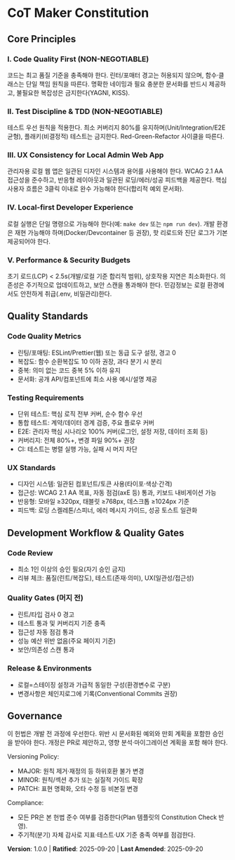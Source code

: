 <!--
Sync Impact Report:
Version change: 0.0.0 → 1.0.0
Modified principles: N/A (initial adoption)
Added sections: Core Principles, Quality Standards, Development Workflow & Quality Gates, Governance
Removed sections: None
Templates requiring updates:
  ✅ .specify/templates/plan-template.md (footer version/path)
  ✅ .specify/templates/spec-template.md (no change required, aligned)
  ✅ .specify/templates/tasks-template.md (no change required, aligned)
  ✅ README.md (no change required, aligned)
Follow-up TODOs: None
-->

# CoT Maker Constitution

## Core Principles

### I. Code Quality First (NON-NEGOTIABLE)
코드는 최고 품질 기준을 충족해야 한다. 린터/포매터 경고는 허용되지 않으며,
함수·클래스는 단일 책임 원칙을 따른다. 명확한 네이밍과 필요 충분한 문서화를
반드시 제공하고, 불필요한 복잡성은 금지한다(YAGNI, KISS).

### II. Test Discipline & TDD (NON-NEGOTIABLE)
테스트 우선 원칙을 적용한다. 최소 커버리지 80%를 유지하며(Unit/Integration/E2E
균형), 플래키(비결정적) 테스트는 금지한다. Red-Green-Refactor 사이클을 따른다.

### III. UX Consistency for Local Admin Web App
관리자용 로컬 웹 앱은 일관된 디자인 시스템과 용어를 사용해야 한다. WCAG 2.1 AA
접근성을 준수하고, 반응형 레이아웃과 일관된 로딩/에러/성공 피드백을 제공한다.
핵심 사용자 흐름은 3클릭 이내로 완수 가능해야 한다(합리적 예외 문서화).

### IV. Local-first Developer Experience
로컬 실행은 단일 명령으로 가능해야 한다(예: `make dev` 또는 `npm run dev`).
개발 환경은 재현 가능해야 하며(Docker/Devcontainer 등 권장), 핫 리로드와
진단 로그가 기본 제공되어야 한다.

### V. Performance & Security Budgets
초기 로드(LCP) < 2.5s(개발/로컬 기준 합리적 범위), 상호작용 지연은 최소화한다.
의존성은 주기적으로 업데이트하고, 보안 스캔을 통과해야 한다. 민감정보는 로컬
환경에서도 안전하게 취급(.env, 비밀관리)한다.

## Quality Standards

### Code Quality Metrics
- 린팅/포매팅: ESLint/Prettier(웹) 또는 동급 도구 설정, 경고 0
- 복잡도: 함수 순환복잡도 10 이하 권장, 과다 분기 시 분리
- 중복: 의미 없는 코드 중복 5% 이하 유지
- 문서화: 공개 API/컴포넌트에 최소 사용 예시/설명 제공

### Testing Requirements
- 단위 테스트: 핵심 로직 전부 커버, 순수 함수 우선
- 통합 테스트: 계약/데이터 경계 검증, 주요 플로우 커버
- E2E: 관리자 핵심 시나리오 100% 커버(로그인, 설정 저장, 데이터 조회 등)
- 커버리지: 전체 80%+, 변경 파일 90%+ 권장
- CI: 테스트는 병렬 실행 가능, 실패 시 머지 차단

### UX Standards
- 디자인 시스템: 일관된 컴포넌트/토큰 사용(타이포·색상·간격)
- 접근성: WCAG 2.1 AA 목표, 자동 점검(axE 등) 통과, 키보드 내비게이션 가능
- 반응형: 모바일 ≥320px, 태블릿 ≥768px, 데스크톱 ≥1024px 기준
- 피드백: 로딩 스켈레톤/스피너, 에러 메시지 가이드, 성공 토스트 일관화

## Development Workflow & Quality Gates

### Code Review
- 최소 1인 이상의 승인 필요(자기 승인 금지)
- 리뷰 체크: 품질(린트/복잡도), 테스트(존재·의미), UX(일관성/접근성)

### Quality Gates (머지 전)
- 린트/타입 검사 0 경고
- 테스트 통과 및 커버리지 기준 충족
- 접근성 자동 점검 통과
- 성능 예산 위반 없음(주요 페이지 기준)
- 보안/의존성 스캔 통과

### Release & Environments
- 로컬=스테이징 설정과 가급적 동일한 구성(환경변수로 구분)
- 변경사항은 체인지로그에 기록(Conventional Commits 권장)

## Governance

이 헌법은 개발 전 과정에 우선한다. 위반 시 문서화된 예외와 만회 계획을 포함한
승인을 받아야 한다. 개정은 PR로 제안하고, 영향 분석·마이그레이션 계획을 포함
해야 한다.

Versioning Policy:
- MAJOR: 원칙 제거·재정의 등 하위호환 불가 변경
- MINOR: 원칙/섹션 추가 또는 실질적 가이드 확장
- PATCH: 표현 명확화, 오타 수정 등 비본질 변경

Compliance:
- 모든 PR은 본 헌법 준수 여부를 검증한다(Plan 템플릿의 Constitution Check 반영).
- 주기적(분기) 자체 감사로 지표·테스트·UX 기준 충족 여부를 점검한다.

**Version**: 1.0.0 | **Ratified**: 2025-09-20 | **Last Amended**: 2025-09-20